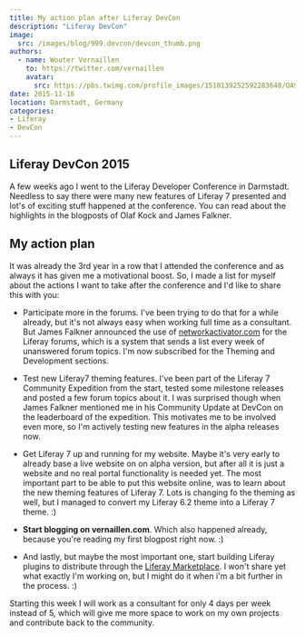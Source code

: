 ```yaml
---
title: My action plan after Liferay DevCon
description: "Liferay DevCon"
image:
  src: /images/blog/999.devcon/devcon_thumb.png
authors:
  - name: Wouter Vernaillen
    to: https://twitter.com/vernaillen
    avatar:
      src: https://pbs.twimg.com/profile_images/1518139252592283648/OA9KuIjb_400x400.jpg
date: 2015-11-16
location: Darmstadt, Germany
categories:
- Liferay
- DevCon
---
```


## Liferay DevCon 2015

A few weeks ago I went to the Liferay Developer Conference in Darmstadt. Needless to say there were many new features of Liferay 7 presented and lot's of exciting stuff happened at the conference.
You can read about the highlights in the blogposts of Olaf Kock and James Falkner.

## My action plan

It was already the 3rd year in a row that I attended the conference and as always it has given me a motivational boost. So, I made a list for myself about the actions I want to take after the conference and I'd like to share this with you:

* Participate more in the forums. I've been trying to do that for a while already, but it's not always easy when working full time as a consultant. But James Falkner announced the use of [networkactivator.com](https://networkactivator.com/) for the Liferay forums, which is a system that sends a list every week of unanswered forum topics. I'm now subscribed for the Theming and Development sections.

* Test new Liferay7 theming features. I've been part of the Liferay 7 Community Expedition from the start, tested some milestone releases and posted a few forum topics about it. I was surprised though when James Falkner mentioned me in his Community Update at DevCon on the leaderboard of the expedition. This motivates me to be involved even more, so I'm actively testing new features in the alpha releases now.

* Get Liferay 7 up and running for my website. Maybe it's very early to already base a live website on on alpha version, but after all it is just a website and no real portal functionality is needed yet. The most important part to be able to put this website online, was to learn about the new theming features of Liferay 7. Lots is changing fo the theming as well, but I managed to convert my Liferay 6.2 theme into a Liferay 7 theme. :)

* __Start blogging on vernaillen.com__. Which also happened already, because you're reading my first blogpost right now. :)

* And lastly, but maybe the most important one, start building Liferay plugins to distribute through the [Liferay Marketplace](https://web.liferay.com/marketplace). I won't share yet what exactly I'm working on, but I might do it when i'm a bit further in the process. :)

Starting this week I will work as a consultant for only 4 days per week instead of 5, which will give me more space to work on my own projects and contribute back to the community.
